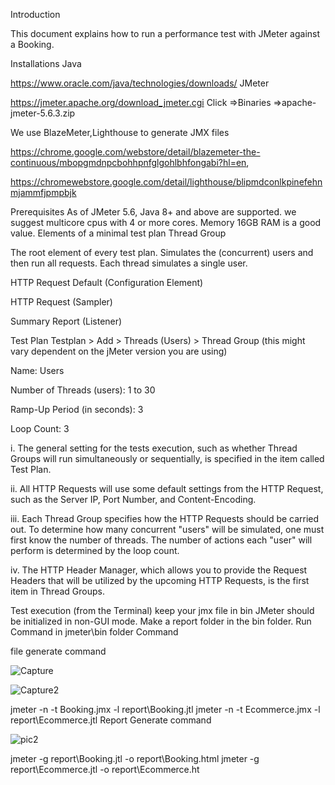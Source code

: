 
Introduction




This document explains how to run a performance test with JMeter against a Booking.

Installations
Java

  https://www.oracle.com/java/technologies/downloads/
JMeter

https://jmeter.apache.org/download_jmeter.cgi
Click =>Binaries
=>apache-jmeter-5.6.3.zip

We use BlazeMeter,Lighthouse to generate JMX files

https://chrome.google.com/webstore/detail/blazemeter-the-continuous/mbopgmdnpcbohhpnfglgohlbhfongabi?hl=en,

https://chromewebstore.google.com/detail/lighthouse/blipmdconlkpinefehnmjammfjpmpbjk

Prerequisites
As of JMeter 5.6, Java 8+ and above are supported.
we suggest multicore cpus with 4 or more cores.
Memory 16GB RAM is a good value.
Elements of a minimal test plan
Thread Group

The root element of every test plan. Simulates the (concurrent) users and then run all requests. Each thread simulates a single user.

HTTP Request Default (Configuration Element)

HTTP Request (Sampler)

Summary Report (Listener)

Test Plan
Testplan > Add > Threads (Users) > Thread Group (this might vary dependent on the jMeter version you are using)

Name: Users

Number of Threads (users): 1 to 30

Ramp-Up Period (in seconds): 3

Loop Count: 3

i. The general setting for the tests execution, such as whether Thread Groups will run simultaneously or sequentially, is specified in the item called Test Plan.

ii. All HTTP Requests will use some default settings from the HTTP Request, such as the Server IP, Port Number, and Content-Encoding.

iii. Each Thread Group specifies how the HTTP Requests should be carried out. To determine how many concurrent "users" will be simulated, one must first know the number of threads. The number of actions each "user" will perform is determined by the loop count.

iv. The HTTP Header Manager, which allows you to provide the Request Headers that will be utilized by the upcoming HTTP Requests, is the first item in Thread Groups.

Test execution (from the Terminal)
keep your jmx file in bin
JMeter should be initialized in non-GUI mode.
Make a report folder in the bin folder.
Run Command in jmeter\bin folder
Command

 file generate command
 
![Capture](https://github.com/user-attachments/assets/03b5989a-9e6f-45ec-978a-2951f7765a2b)

![Capture2](https://github.com/user-attachments/assets/c3add445-1145-47f3-967c-db437e144dfe)


jmeter -n -t Booking.jmx -l report\Booking.jtl
jmeter -n -t Ecommerce.jmx -l report\Ecommerce.jtl
Report Generate command

![pic2](https://github.com/user-attachments/assets/cc674a2e-5f8a-491f-86fc-71fbdd34a2ab)

jmeter -g report\Booking.jtl -o report\Booking.html
jmeter -g report\Ecommerce.jtl -o report\Ecommerce.ht
